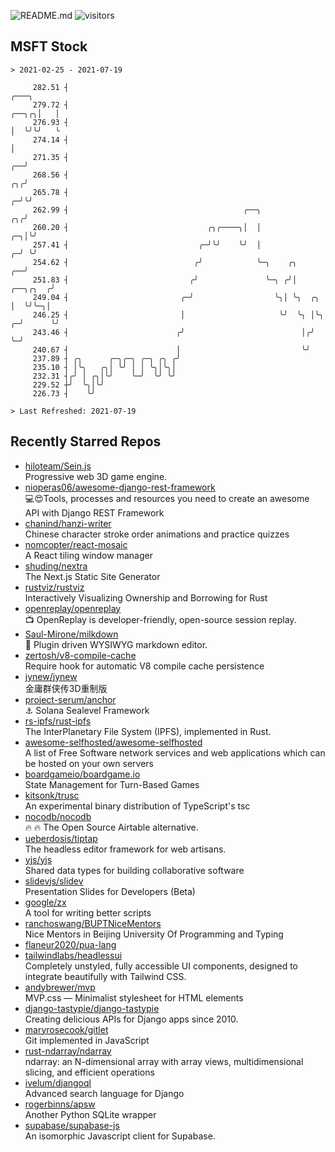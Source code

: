 ![README.md](https://github.com/Gerhut/Gerhut/workflows/README.md/badge.svg)
![visitors](https://visitors.vercel.app/Gerhut/Gerhut?token=8cf69d1f6813d272ef062726b6070c9be4ff72038cfe5a7ded7384a8da65d866)

## MSFT Stock

```
> 2021-02-25 - 2021-07-19

     282.51 ┤                                                                                              ╭───╮ 
     279.72 ┤                                                                                        ╭──╮╭╮│   │ 
     276.93 ┤                                                                                        │  ╰╯╰╯   ╰ 
     274.14 ┤                                                                                        │           
     271.35 ┤                                                                                     ╭──╯           
     268.56 ┤                                                                                  ╭╮╭╯              
     265.78 ┤                                                                                ╭─╯╰╯               
     262.99 ┤                                       ╭──╮                                  ╭╮╭╯                   
     260.20 ┤                               ╭╮╭────╮│  │                               ╭─╮│╰╯                    
     257.41 ┤                             ╭─╯╰╯    ╰╯  │                             ╭─╯ ╰╯                      
     254.62 ┤                            ╭╯            ╰─╮    ╭╮                  ╭──╯                           
     251.83 ┤                           ╭╯               ╰─╮ ╭╯│         ╭──╮╭╮  ╭╯                              
     249.04 ┤                         ╭─╯                  ╰╮│ ╰╮  ╭╮    │  ╰╯╰─╮│                               
     246.25 ┤                         │                     ╰╯  ╰╮ │╰╮ ╭─╯      ╰╯                               
     243.46 ┤                        ╭╯                          │╭╯ ╰─╯                                         
     240.67 ┤                        │                           ╰╯                                              
     237.89 ┤ ╭╮      ╭─╮╭─╮ ╭─╮ ╭╮ ╭╯                                                                           
     235.10 ┤ │╰╮   ╭╮│ ╰╯ │ │ ╰╮│╰╮│                                                                            
     232.31 ┤╭╯ │ ╭╮│╰╯    ╰─╯  ╰╯ ╰╯                                                                            
     229.52 ┼╯  ╰╮│╰╯                                                                                            
     226.73 ┤    ╰╯                                                                                              

> Last Refreshed: 2021-07-19
```

## Recently Starred Repos

- [hiloteam/Sein.js](https://github.com/hiloteam/Sein.js)  
  Progressive web 3D game engine.
- [nioperas06/awesome-django-rest-framework](https://github.com/nioperas06/awesome-django-rest-framework)  
   💻😍Tools, processes and resources you need to create an awesome API with Django REST Framework
- [chanind/hanzi-writer](https://github.com/chanind/hanzi-writer)  
  Chinese character stroke order animations and practice quizzes
- [nomcopter/react-mosaic](https://github.com/nomcopter/react-mosaic)  
  A React tiling window manager
- [shuding/nextra](https://github.com/shuding/nextra)  
  The Next.js Static Site Generator
- [rustviz/rustviz](https://github.com/rustviz/rustviz)  
  Interactively Visualizing Ownership and Borrowing for Rust
- [openreplay/openreplay](https://github.com/openreplay/openreplay)  
  :tv: OpenReplay is developer-friendly, open-source session replay.
- [Saul-Mirone/milkdown](https://github.com/Saul-Mirone/milkdown)  
  🍼 Plugin driven WYSIWYG  markdown editor.
- [zertosh/v8-compile-cache](https://github.com/zertosh/v8-compile-cache)  
  Require hook for automatic V8 compile cache persistence
- [jynew/jynew](https://github.com/jynew/jynew)  
  金庸群侠传3D重制版
- [project-serum/anchor](https://github.com/project-serum/anchor)  
  ⚓ Solana Sealevel Framework
- [rs-ipfs/rust-ipfs](https://github.com/rs-ipfs/rust-ipfs)  
  The InterPlanetary File System (IPFS), implemented in Rust.
- [awesome-selfhosted/awesome-selfhosted](https://github.com/awesome-selfhosted/awesome-selfhosted)  
  A list of Free Software network services and web applications which can be hosted on your own servers
- [boardgameio/boardgame.io](https://github.com/boardgameio/boardgame.io)  
  State Management for Turn-Based Games
- [kitsonk/trusc](https://github.com/kitsonk/trusc)  
  An experimental binary distribution of TypeScript's tsc
- [nocodb/nocodb](https://github.com/nocodb/nocodb)  
  🔥 🔥  The Open Source Airtable alternative.
- [ueberdosis/tiptap](https://github.com/ueberdosis/tiptap)  
  The headless editor framework for web artisans.
- [yjs/yjs](https://github.com/yjs/yjs)  
  Shared data types for building collaborative software
- [slidevjs/slidev](https://github.com/slidevjs/slidev)  
  Presentation Slides for Developers (Beta)
- [google/zx](https://github.com/google/zx)  
  A tool for writing better scripts
- [ranchoswang/BUPTNiceMentors](https://github.com/ranchoswang/BUPTNiceMentors)  
  Nice Mentors in Beijing University Of Programming and Typing 
- [flaneur2020/pua-lang](https://github.com/flaneur2020/pua-lang)  
- [tailwindlabs/headlessui](https://github.com/tailwindlabs/headlessui)  
  Completely unstyled, fully accessible UI components, designed to integrate beautifully with Tailwind CSS.
- [andybrewer/mvp](https://github.com/andybrewer/mvp)  
  MVP.css — Minimalist stylesheet for HTML elements
- [django-tastypie/django-tastypie](https://github.com/django-tastypie/django-tastypie)  
  Creating delicious APIs for Django apps since 2010.
- [maryrosecook/gitlet](https://github.com/maryrosecook/gitlet)  
  Git implemented in JavaScript
- [rust-ndarray/ndarray](https://github.com/rust-ndarray/ndarray)  
  ndarray: an N-dimensional array with array views, multidimensional slicing, and efficient operations
- [ivelum/djangoql](https://github.com/ivelum/djangoql)  
  Advanced search language for Django
- [rogerbinns/apsw](https://github.com/rogerbinns/apsw)  
  Another Python SQLite wrapper
- [supabase/supabase-js](https://github.com/supabase/supabase-js)  
  An isomorphic Javascript client for Supabase.
